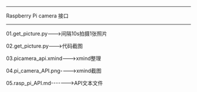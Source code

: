 **********************************
Raspberry Pi camera 接口
**********************************
01.get_picture.py--->间隔10s拍摄1张照片

02.get_picture.py--->代码截图

03.picamera_api.xmind--->xmind整理

04.pi_camera_API.png---->xmind截图

05.rasp_pi_API.md------->API文本文件